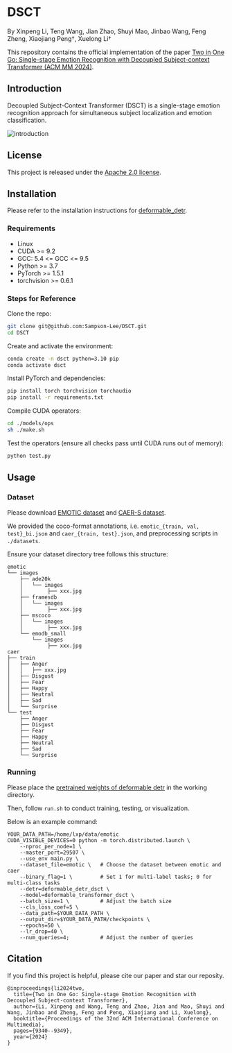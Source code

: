# DSCT
By Xinpeng Li, Teng Wang, Jian Zhao, Shuyi Mao, Jinbao Wang, Feng Zheng, Xiaojiang Peng†, Xuelong Li†

This repository contains the official implementation of the paper [Two in One Go: Single-stage Emotion Recognition with Decoupled Subject-context Transformer (ACM MM 2024)](https://arxiv.org/abs/2404.17205).


## Introduction
Decoupled  Subject-Context Transformer (DSCT) is a single-stage emotion recognition approach for simultaneous subject localization and
emotion classification. 

![introduction](./imgs/intro.jpg)


## License

This project is released under the [Apache 2.0 license](./LICENSE).


## Installation
Please refer to the installation instructions for [deformable_detr](https://github.com/fundamentalvision/Deformable-DETR).

### Requirements

* Linux
* CUDA >= 9.2
* GCC: 5.4 <= GCC <= 9.5
* Python >= 3.7
* PyTorch >= 1.5.1
* torchvision >= 0.6.1


### Steps for Reference
Clone the repo:
```bash
git clone git@github.com:Sampson-Lee/DSCT.git
cd DSCT
```

Create and activate the environment:
```bash
conda create -n dsct python=3.10 pip
conda activate dsct 
```

Install PyTorch and dependencies:
```bash
pip install torch torchvision torchaudio
pip install -r requirements.txt
```

Compile CUDA operators:
```bash
cd ./models/ops
sh ./make.sh
```

Test the operators (ensure all checks pass until CUDA runs out of memory):
```bash
python test.py
```    

## Usage

### Dataset
Please download [EMOTIC dataset](https://github.com/rkosti/emotic) and [CAER-S dataset](https://caer-dataset.github.io/). 

We provided the coco-format annotations, i.e. `emotic_{train, val, test}_bi.json` and `caer_{train, test}.json`, and preprocessing scripts in `./datasets`.

Ensure your dataset directory tree follows this structure:
```
emotic
└── images
    ├── ade20k
    │   └── images
    │        ├── xxx.jpg
    ├── framesdb
    │   └── images
    │        ├── xxx.jpg
    ├── mscoco
    │   └── images
    │        ├── xxx.jpg
    └── emodb_small
        └── images
             ├── xxx.jpg
caer
├── train
│   ├── Anger
│   │   ├── xxx.jpg
│   ├── Disgust
│   ├── Fear
│   ├── Happy
│   ├── Neutral
│   ├── Sad
│   └── Surprise
└── test
    ├── Anger
    ├── Disgust
    ├── Fear
    ├── Happy
    ├── Neutral
    ├── Sad
    └── Surprise                        
```

### Running
Please place the [pretrained weights of deformable detr](https://drive.google.com/file/d/1nDWZWHuRwtwGden77NLM9JoWe-YisJnA/view?usp=sharing) in the working directory.

Then, follow `run.sh` to conduct training, testing, or visualization. 

Below is an example command:
```
YOUR_DATA_PATH=/home/lxp/data/emotic
CUDA_VISIBLE_DEVICES=0 python -m torch.distributed.launch \
    --nproc_per_node=1 \
    --master_port=29507 \
    --use_env main.py \
    --dataset_file=emotic \   # Choose the dataset between emotic and caer
    --binary_flag=1 \         # Set 1 for multi-label tasks; 0 for multi-class tasks
    --detr=deformable_detr_dsct \
    --model=deformable_transformer_dsct \
    --batch_size=1 \          # Adjust the batch size
    --cls_loss_coef=5 \
    --data_path=$YOUR_DATA_PATH \
    --output_dir=$YOUR_DATA_PATH/checkpoints \
    --epochs=50 \
    --lr_drop=40 \
    --num_queries=4;          # Adjust the number of queries
```

## Citation
If you find this project is helpful, please cite our paper and star our reposity.

```
@inproceedings{li2024two,
  title={Two in One Go: Single-stage Emotion Recognition with Decoupled Subject-context Transformer},
  author={Li, Xinpeng and Wang, Teng and Zhao, Jian and Mao, Shuyi and Wang, Jinbao and Zheng, Feng and Peng, Xiaojiang and Li, Xuelong},
  booktitle={Proceedings of the 32nd ACM International Conference on Multimedia},
  pages={9340--9349},
  year={2024}
}
```
